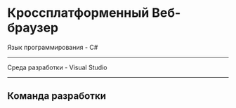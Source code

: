 # Кроссплатформенный Веб-браузер
Язык программирования - C#
____
Среда разработки - Visual Studio
____
## Команда разработки
